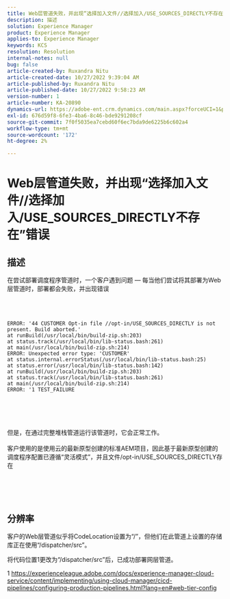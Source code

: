 ```yaml
---
title: Web层管道失败，并出现“选择加入文件//选择加入/USE_SOURCES_DIRECTLY不存在”错误
description: 描述
solution: Experience Manager
product: Experience Manager
applies-to: Experience Manager
keywords: KCS
resolution: Resolution
internal-notes: null
bug: false
article-created-by: Ruxandra Nitu
article-created-date: 10/27/2022 9:39:04 AM
article-published-by: Ruxandra Nitu
article-published-date: 10/27/2022 9:58:23 AM
version-number: 1
article-number: KA-20890
dynamics-url: https://adobe-ent.crm.dynamics.com/main.aspx?forceUCI=1&pagetype=entityrecord&etn=knowledgearticle&id=40255430-db55-ed11-bba2-6045bd006239
exl-id: 676d59f8-6fe3-4ba6-8c46-bde9291208cf
source-git-commit: 7f0f5035ea7cebd60f6ec7bda9de6225b6c602a4
workflow-type: tm+mt
source-wordcount: '172'
ht-degree: 2%

---
```


# Web层管道失败，并出现“选择加入文件//选择加入/USE_SOURCES_DIRECTLY不存在”错误

## 描述

在尝试部署调度程序管道时，一个客户遇到问题 — 每当他们尝试将其部署为Web层管道时，部署都会失败，并出现错误<br><br> <br><br>

```
ERROR: '44 CUSTOMER Opt-in file //opt-in/USE_SOURCES_DIRECTLY is not present. Build aborted.'
at runBuild(/usr/local/bin/build-zip.sh:203)
at status.track(/usr/local/bin/lib-status.bash:261)
at main(/usr/local/bin/build-zip.sh:214)
ERROR: Unexpected error type: 'CUSTOMER'
at status.internal.errorStatus(/usr/local/bin/lib-status.bash:25)
at status.error(/usr/local/bin/lib-status.bash:142)
at runBuild(/usr/local/bin/build-zip.sh:203)
at status.track(/usr/local/bin/lib-status.bash:261)
at main(/usr/local/bin/build-zip.sh:214)
ERROR: '1 TEST_FAILURE
```

<br><br> <br><br>但是，在通过完整堆栈管道运行该管道时，它会正常工作。<br><br>客户使用的是使用云的最新原型创建的标准AEM项目，因此基于最新原型创建的调度程序配置已遵循“灵活模式”，并且文件/opt-in/USE_SOURCES_DIRECTLY存在<br><br> <br><br> 

## 分辨率


客户的Web层管道似乎将CodeLocation设置为“/”，但他们在此管道上设置的存储库正在使用“/dispatcher/src”。

将代码位置1更改为“/dispatcher/src”后，已成功部署网层管道。





1 https://experienceleague.adobe.com/docs/experience-manager-cloud-service/content/implementing/using-cloud-manager/cicd-pipelines/configuring-production-pipelines.html?lang=en#web-tier-config
